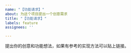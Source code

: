 ```yaml
---
name: "【功能请求】"
about: 为这个项目提出一个创意需求
title: "【功能请求】"
labels: feature
assignees: ''

---
```


提出你的创意和功能想法，如果有参考的实现方法可以贴上链接。
